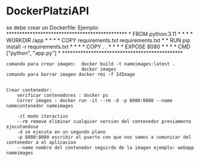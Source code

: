 # DockerPlatziAPI

se debe crear un Dockerfile: 
	Ejemplo:
	**********************************************
	*	FROM python:3.11						                 *
	*											                         *
	*	WORKDIR /app							                   *
	*											                         *
	*	COPY requirements.txt requirements.txt	     *
	*	RUN pip install -r requirements.txt		       *
	*											                         *
	*	COPY . .								                     *
	*											                         *
	*	EXPOSE 8080								                   *
	*											                         *
	*	CMD ["python", "app.py"]				             *
	**********************************************

	comando para crear imagen:  docker build -t nameimages:latest .
								docker images
	comando para borrar imagen docker rmi -f IdImage


	Crear contenedor:	
		verificar contenedores : docker ps
		Correr images : docker run -it --rm -d -p 8080:8080 --name namecontenedor nameimages

		-it modo iteractivo
		--rm remove eliminar cualquier version del contenedor previamente ejecutandose
		-d se ejecuta en un segundo plano 
		-p 8080:8080 escribir el puerto con que nos vamos a comunicar del contenedor a al aplicacion
		--name nombre del contenedor seguirdo de la imagen ejemplo: webapp nameimages
